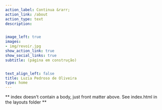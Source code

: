 ```yaml
---
action_label: Continua &rarr;
action_link: /about
action_type: text
description: 


image_left: true
images:
- img/revoir.jpg
show_action_link: true
show_social_links: true
subtitle: (página em construção)


text_align_left: false
title: Luzia Pedroso de Oliveira
type: home
---
```


** index doesn't contain a body, just front matter above.
See index.html in the layouts folder **
